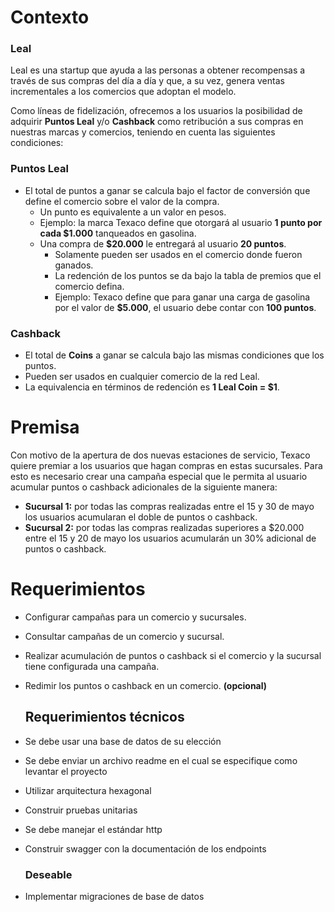 # Contexto

### Leal

Leal es una startup que ayuda a las personas a obtener recompensas a través de sus compras del día a día y que, a su vez, genera ventas incrementales a los comercios que adoptan el modelo.  

Como líneas de fidelización, ofrecemos a los usuarios la posibilidad de adquirir **Puntos Leal** y/o **Cashback** como retribución a sus compras en nuestras marcas y comercios, teniendo en cuenta las siguientes condiciones:  

 ### Puntos Leal

- El total de puntos a ganar se calcula bajo el factor de conversión que define el comercio sobre el valor de la compra.  
  - Un punto es equivalente a un valor en pesos.  
  - Ejemplo: la marca Texaco define que otorgará al usuario **1 punto por cada $1.000** tanqueados en gasolina.  
  - Una compra de **$20.000** le entregará al usuario **20 puntos**.  
    - Solamente pueden ser usados en el comercio donde fueron ganados.  
    - La redención de los puntos se da bajo la tabla de premios que el comercio defina.  
    - Ejemplo: Texaco define que para ganar una carga de gasolina por el valor de **$5.000**, el usuario debe contar con **100 puntos**.  

### Cashback

- El total de **Coins** a ganar se calcula bajo las mismas condiciones que los puntos.  
- Pueden ser usados en cualquier comercio de la red Leal.  
- La equivalencia en términos de redención es **1 Leal Coin = $1**.  


# Premisa

Con motivo de la apertura de dos nuevas estaciones de servicio, Texaco quiere
premiar a los usuarios que hagan compras en estas sucursales. Para esto es
necesario crear una campaña especial que le permita al usuario acumular puntos o
cashback adicionales de la siguiente manera:
- **Sucursal 1:** por todas las compras realizadas entre el 15 y 30 de mayo los
usuarios acumularan el doble de puntos o cashback.
- **Sucursal 2:** por todas las compras realizadas superiores a $20.000 entre el
15 y 20 de mayo los usuarios acumularán un 30% adicional de puntos o
cashback.

# Requerimientos

- Configurar campañas para un comercio y sucursales.
- Consultar campañas de un comercio y sucursal.
- Realizar acumulación de puntos o cashback si el comercio y la sucursal tiene
configurada una campaña.
- Redimir los puntos o cashback en un comercio. **(opcional)**

    ## Requerimientos técnicos

- Se debe usar una base de datos de su elección
- Se debe enviar un archivo readme en el cual se especifique como levantar
el proyecto
- Utilizar arquitectura hexagonal
- Construir pruebas unitarias
- Se debe manejar el estándar http
- Construir swagger con la documentación de los endpoints
    ### Deseable
- Implementar migraciones de base de datos


